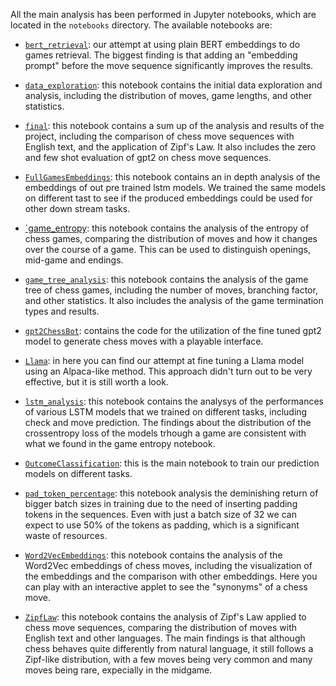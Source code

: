 All the main analysis has been performed in Jupyter notebooks, which are located in the `notebooks` directory.
The available notebooks are:
- [`bert_retrieval`](./bert_retrieval.ipynb): our attempt at using plain BERT embeddings to do games retrieval. The biggest finding is that adding an "embedding prompt" before the move sequence significantly improves the results.

- [`data_exploration`](./data_exploration.ipynb): this notebook contains the initial data exploration and analysis, including the distribution of moves, game lengths, and other statistics.

- [`final`](./final.ipynb): this notebook contains a sum up of the analysis and results of the project, including the comparison of chess move sequences with English text, and the application of Zipf's Law. It also includes the zero and few shot evaluation of gpt2 on chess move sequences.

- [`FullGamesEmbeddings`](./FullGamesEmbeddings.ipynb): this notebook contains an in depth analysis of the embeddings of out pre trained lstm models. We trained the same models on different tast to see if the produced embeddings could be used for other down stream tasks.

- [`game_entropy](./game_entropy.ipynb): this notebook contains the analysis of the entropy of chess games, comparing the distribution of moves and how it changes over the course of a game. This can be used to distinguish openings, mid-game and endings.

- [`game_tree_analysis`](./game_tree_analysis.ipynb): this notebook contains the analysis of the game tree of chess games, including the number of moves, branching factor, and other statistics. It also includes the analysis of the game termination types and results.

- [`gpt2ChessBot`](./gpt2ChessBot.ipynb): contains the code for the utilization of the fine tuned gpt2 model to generate chess moves with a playable interface.

- [`Llama`](./Llama.ipynb): in here you can find our attempt at fine tuning a Llama model using an Alpaca-like method. This approach didn't turn out to be very effective, but it is still worth a look.

- [`lstm_analysis`](./lstm_analysis.ipynb): this notebook contains the analysys of the performances of various LSTM models that we trained on different tasks, including check and move prediction. The findings about the distribution of the crossentropy loss of the models trhough a game are consistent with what we found in the game entropy notebook.

- [`OutcomeClassification`](./OutcomeClassification.ipynb): this is the main notebook to train our prediction models on different tasks.

- [`pad_token_percentage`](./pad_token_percentage.ipynb): this notebook analysis the deminishing return of bigger batch sizes in training due to the need of inserting padding tokens in the sequences. Even with just a batch size of 32 we can expect to use 50% of the tokens as padding, which is a significant waste of resources.

- [`Word2VecEmbeddings`](./Word2VecEmbeddings.ipynb): this notebook contains the analysis of the Word2Vec embeddings of chess moves, including the visualization of the embeddings and the comparison with other embeddings. Here you can play with an interactive applet to see the "synonyms" of a chess move.

- [`ZipfLaw`](./ZipfLaw.ipynb): this notebook contains the analysis of Zipf's Law applied to chess move sequences, comparing the distribution of moves with English text and other languages. The main findings is that although chess behaves quite differently from natural language, it still follows a Zipf-like distribution, with a few moves being very common and many moves being rare, expecially in the midgame.
